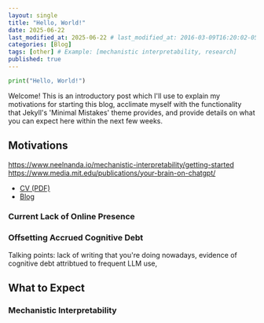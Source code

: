 ```yaml
---
layout: single
title: "Hello, World!"
date: 2025-06-22
last_modified_at: 2025-06-22 # last_modified_at: 2016-03-09T16:20:02-05:00
categories: [Blog]
tags: [other] # Example: [mechanistic interpretability, research]
published: true
---
```



```python
print("Hello, World!")
```

Welcome! This is an introductory post which I'll use to explain my motivations for starting this blog, acclimate myself with the functionality that Jekyll's 'Minimal Mistakes' theme provides, and provide details on what you can expect here within the next few weeks.

## Motivations

https://www.neelnanda.io/mechanistic-interpretability/getting-started
https://www.media.mit.edu/publications/your-brain-on-chatgpt/
- [CV (PDF)](/assets/images/CV.pdf)
- [Blog](/blog/)


### Current Lack of Online Presence



### Offsetting Accrued Cognitive Debt

Talking points: lack of writing that you're doing nowadays, evidence of cognitive debt attribtued to frequent LLM use,


### 

## What to Expect

### Mechanistic Interpretability



